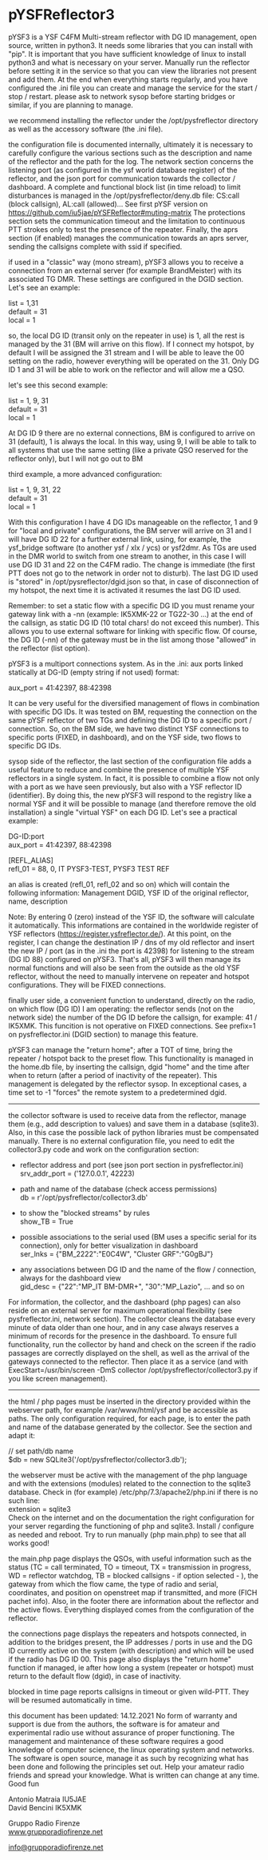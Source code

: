 # pYSFReflector3
pYSF3 is a YSF C4FM Multi-stream reflector with DG ID management, open source, written in python3. It needs some libraries that you can install with "pip". It is important that you have sufficient knowledge of linux to install python3 and what is necessary on your server. Manually run the reflector before setting it in the service so that you can view the libraries not present and add them. At the end when everything starts regularly, and you have configured the .ini file you can create and manage the service for the start / stop / restart. please ask to network sysop before starting bridges or similar, if you are planning to manage.

we recommend installing the reflector under the /opt/pysfreflector directory as well as the accessory software (the .ini file).

the configuration file is documented internally, ultimately it is necessary to carefully configure the various sections such as the description and name of the reflector and the path for the log. The network section concerns the listening port (as configured in the ysf world database register) of the reflector, and the json port for communication towards the collector / dashboard. A complete and functional block list (in time reload) to limit disturbances is managed in the /opt/pysfreflector/deny.db file: CS:call (block callsign), AL:call (allowed)...
See first pYSF version on https://github.com/iu5jae/pYSFReflector#muting-matrix
The protections section sets the communication timeout and the limitation to continuous PTT strokes only to test the presence of the repeater. Finally, the aprs section (if enabled) manages the communication towards an aprs server, sending the callsigns complete with ssid if specified.

if used in a "classic" way (mono stream), pYSF3 allows you to receive a connection from an external server (for example BrandMeister) with its associated TG DMR. These settings are configured in the DGID section. Let's see an example:

list = 1,31<BR>
default = 31<BR>
local = 1<BR>

so, the local DG ID (transit only on the repeater in use) is 1, all the rest is managed by the 31 (BM will arrive on this flow). If I connect my hotspot, by default I will be assigned the 31 stream and I will be able to leave the 00 setting on the radio, however everything will be operated on the 31.
Only DG ID 1 and 31 will be able to work on the reflector and will allow me a QSO.

let's see this second example:

list = 1, 9, 31<BR>
default = 31<BR>
local = 1<BR>


At DG ID 9 there are no external connections, BM is configured to arrive on 31 (default), 1 is always the local. In this way, using 9, I will be able to talk to all systems that use the same setting (like a private QSO reserved for the reflector only), but I will not go out to BM

third example, a more advanced configuration:

list = 1, 9, 31, 22<BR>
default = 31<BR>
local = 1<BR>

With this configuration I have 4 DG IDs manageable on the reflector, 1 and 9 for "local and private" configurations, the BM server will arrive on 31 and I will have DG ID 22 for a further external link, using, for example, the ysf_bridge software (to another ysf / xlx / ycs) or ysf2dmr. As TGs are used in the DMR world to switch from one stream to another, in this case I will use DG ID 31 and 22 on the C4FM radio. The change is immediate (the first PTT does not go to the network in order not to disturb).
The last DG ID used is "stored" in /opt/pysreflector/dgid.json so that, in case of disconnection of my hotspot, the next time it is activated it resumes the last DG ID used.

Remember: to set a static flow with a specific DG ID you must rename your gateway link with a -nn (example: IK5XMK-22 or TG22-30 …) at the end of the callsign, as static DG ID (10 total chars! do not exceed this number). This allows you to use external software for linking with specific flow. Of course, the DG ID (-nn) of the gateway must be in the list among those "allowed" in the reflector (list option).

pYSF3 is a multiport connections system. As in the .ini:
aux ports linked statically at DG-ID (empty string if not used)
format:

aux_port =  41:42397, 88:42398

It can be very useful for the diversified management of flows in combination with specific DG IDs. It was tested on BM, requesting the connection on the same pYSF reflector of two TGs and defining the DG ID to a specific port / connection. So, on the BM side, we have two distinct YSF connections to specific ports (FIXED, in dashboard), and on the YSF side, two flows to specific DG IDs.

sysop side of the reflector, the last section of the configuration file adds a useful feature to reduce and combine the presence of multiple YSF reflectors in a single system. In fact, it is possible to combine a flow not only with a port as we have seen previously, but also with a YSF reflector ID (identifier). By doing this, the new pYSF3 will respond to the registry like a normal YSF and it will be possible to manage (and therefore remove the old installation) a single "virtual YSF" on each DG ID. Let's see a practical example:

DG-ID:port <BR>
aux_port =  41:42397, 88:42398

[REFL_ALIAS]<BR>
refl_01 = 88, 0, IT PYSF3-TEST, PYSF3 TEST REF

an alias is created (refl_01, refl_02 and so on) which will contain the following information:
Management DGID, YSF ID of the original reflector, name, description

Note: By entering 0 (zero) instead of the YSF ID, the software will calculate it automatically. This informations are contained in the worldwide register of YSF reflectors (https://register.ysfreflector.de/). At this point, on the register, I can change the destination IP / dns of my old reflector and insert the new IP / port (as in the .ini the port is 42398) for listening to the stream (DG ID 88) configured on pYSF3. That's all, pYSF3 will then manage its normal functions and will also be seen from the outside as the old YSF reflector, without the need to manually intervene on repeater and hotspot configurations. They will be FIXED connections.

finally user side, a convenient function to understand, directly on the radio, on which flow (DG ID) I am operating: the reflector sends (not on the network side) the number of the DG ID before the callsign, for example: 41 / IK5XMK. This funcition is not operative on FIXED connections. See prefix=1 on pysfreflector.ini (DGID section) to manage this feature.

pYSF3 can manage the "return home"; after a TOT of time, bring the repeater / hotspot back to the preset flow. This functionality is managed in the home.db file, by inserting the callsign, dgid "home" and the time after when to return (after a period of inactivity of the repeater). This management is delegated by the reflector sysop. In exceptional cases, a time set to -1 "forces" the remote system to a predetermined dgid.

*****

the collector software is used to receive data from the reflector, manage them (e.g., add description to values) and save them in a database (sqlite3). Also, in this case the possible lack of python libraries must be compensated manually. There is no external configuration file, you need to edit the collector3.py code and work on the configuration section:

- reflector address and port (see json port section in pysfreflector.ini)<BR>
srv_addr_port = ('127.0.0.1', 42223)<BR>

- path and name of the database (check access permissions)<BR>
db = r'/opt/pysfreflector/collector3.db'<BR>

- to show the "blocked streams" by rules<BR>
show_TB = True<BR>

- possible associations to the serial used (BM uses a specific serial for its connection), only for better visualization in dashboard<BR>
ser_lnks = {"BM_2222":"E0C4W", "Cluster GRF":"G0gBJ"}<BR>

- any associations between DG ID and the name of the flow / connection, always for the dashboard view<BR>
gid_desc = {"22":"MP_IT BM-DMR+", "30":"MP_Lazio", … and so on<BR>

For information, the collector, and the dashboard (php pages) can also reside on an external server for maximum operational flexibility (see pysfreflector.ini, network section).
The collector cleans the database every minute of data older than one hour, and in any case always reserves a minimum of records for the presence in the dashboard. To ensure full functionality, run the collector by hand and check on the screen if the radio passages are correctly displayed on the shell, as well as the arrival of the gateways connected to the reflector. Then place it as a service (and with ExecStart=/usr/bin/screen -DmS collector /opt/pysfreflector/collector3.py if you like screen management).

*****

the html / php pages must be inserted in the directory provided within the webserver path, for example /var/www/html/ysf and be accessible as paths. The only configuration required, for each page, is to enter the path and name of the database generated by the collector. See the section and adapt it:

// set path/db name<BR>
$db = new SQLite3('/opt/pysfreflector/collector3.db');<BR>

the webserver must be active with the management of the php language and with the extensions (modules) related to the connection to the sqlite3 database. Check in (for example) /etc/php/7.3/apache2/php.ini if there is no such line:<BR>
extension = sqlite3<BR>
Check on the internet and on the documentation the right configuration for your server regarding the functioning of php and sqlite3. Install / configure as needed and reboot. Try to run manually (php main.php) to see that all works good!

the main.php page displays the QSOs, with useful information such as the status (TC = call terminated, TO = timeout, TX = transmission in progress, WD = reflector watchdog, TB = blocked callsigns - if option selected - ), the gateway from which the flow came, the type of radio and serial, coordinates, and position on openstreet map if transmitted, and more (FICH pachet info). Also, in the footer there are information about the reflector and the active flows. Everything displayed comes from the configuration of the reflector.

the connections page displays the repeaters and hotspots connected, in addition to the bridges present, the IP addresses / ports in use and the DG ID currently active on the system (with description) and which will be used if the radio has DG ID 00. This page also displays the "return home" function if managed, ie after how long a system (repeater or hotspot) must return to the default flow (dgid), in case of inactivity.

blocked in time page reports callsigns in timeout or given wild-PTT. They will be resumed automatically in time.

this document has been updated: 14.12.2021
No form of warranty and support is due from the authors, the software is for amateur and experimental radio use without assurance of proper functioning. The management and maintenance of these software requires a good knowledge of computer science, the linux operating system and networks. The software is open source, manage it as such by recognizing what has been done and following the principles set out. Help your amateur radio friends and spread your knowledge. What is written can change at any time. Good fun

Antonio Matraia IU5JAE<BR>
David Bencini IK5XMK<BR>

Gruppo Radio Firenze<BR>
www.grupporadiofirenze.net<BR>

info@grupporadiofirenze.net
